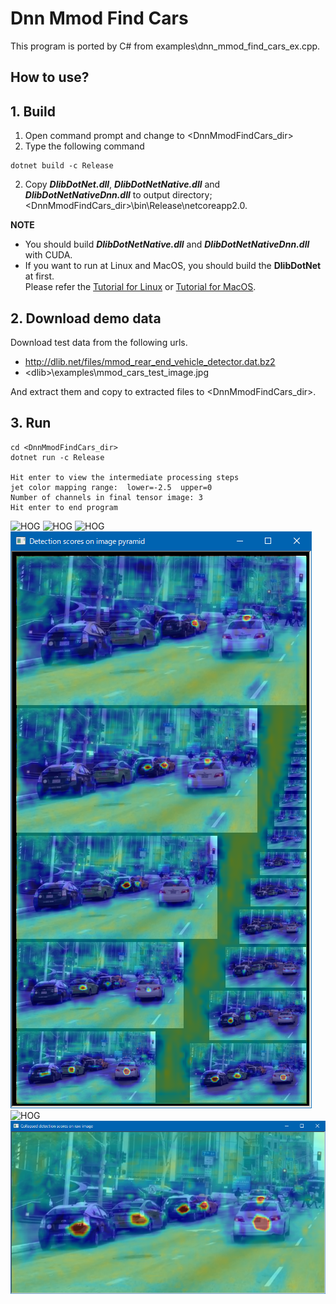 ﻿# Dnn Mmod Find Cars
 
This program is ported by C# from examples\dnn_mmod_find_cars_ex.cpp.

## How to use?

## 1. Build

1. Open command prompt and change to &lt;DnnMmodFindCars_dir&gt;
1. Type the following command
````
dotnet build -c Release
````
2. Copy ***DlibDotNet.dll***, ***DlibDotNetNative.dll*** and ***DlibDotNetNativeDnn.dll*** to output directory; &lt;DnnMmodFindCars_dir&gt;\bin\Release\netcoreapp2.0.

**NOTE**  
- You should build ***DlibDotNetNative.dll*** and ***DlibDotNetNativeDnn.dll*** with CUDA.
- If you want to run at Linux and MacOS, you should build the **DlibDotNet** at first.  
Please refer the [Tutorial for Linux](https://github.com/takuya-takeuchi/DlibDotNet/wiki/Tutorial-for-Linux) or [Tutorial for MacOS](https://github.com/takuya-takeuchi/DlibDotNet/wiki/Tutorial-for-MacOS).

## 2. Download demo data

Download test data from the following urls.

- http://dlib.net/files/mmod_rear_end_vehicle_detector.dat.bz2
- &lt;dlib&gt;\examples\mmod_cars_test_image.jpg

And extract them and copy to extracted files to &lt;DnnMmodFindCars_dir&gt;.

## 3. Run

````
cd <DnnMmodFindCars_dir>
dotnet run -c Release

Hit enter to view the intermediate processing steps
jet color mapping range:  lower=-2.5  upper=0
Number of channels in final tensor image: 3
Hit enter to end program
````

![HOG](images/1.png "HOG")
![HOG](images/2.png "HOG")
![HOG](images/3.png "HOG")
![HOG](images/4.png "HOG")
![HOG](images/5.png "HOG")
![HOG](images/6.png "HOG")